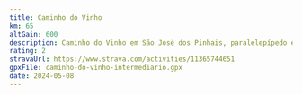```yaml
---
title: Caminho do Vinho
km: 65
altGain: 600
description: Caminho do Vinho em São José dos Pinhais, paralelepípedo e estradões
rating: 2
stravaUrl: https://www.strava.com/activities/11365744651
gpxFile: caminho-do-vinho-intermediario.gpx
date: 2024-05-08
---
```

